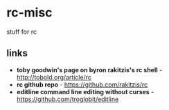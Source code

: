 # rc-misc

stuff for rc

## links
- **toby goodwin's page on byron rakitzis's rc shell** - http://tobold.org/article/rc
- **rc github repo** - https://github.com/rakitzis/rc
- **editline command line editing without curses** - https://github.com/troglobit/editline
